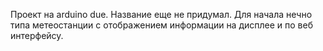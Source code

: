 Проект на arduino due.
Название еще не придумал. Для начала нечно типа метеостанции с отображением информации на дисплее и по веб интерфейсу.
